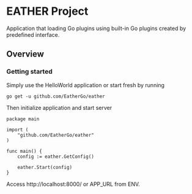 # EATHER Project
Application that loading Go plugins using built-in Go plugins created by predefined interface.  

## Overview

### Getting started 
Simply use the HelloWorld application or start fresh by running

```
go get -u github.com/EatherGo/eather
```

Then initialize application and start server
```
package main

import (
	"github.com/EatherGo/eather"
)

func main() {
	config := eather.GetConfig()
    
	eather.Start(config)
}

```

Access http://localhost:8000/ or APP_URL from ENV.
